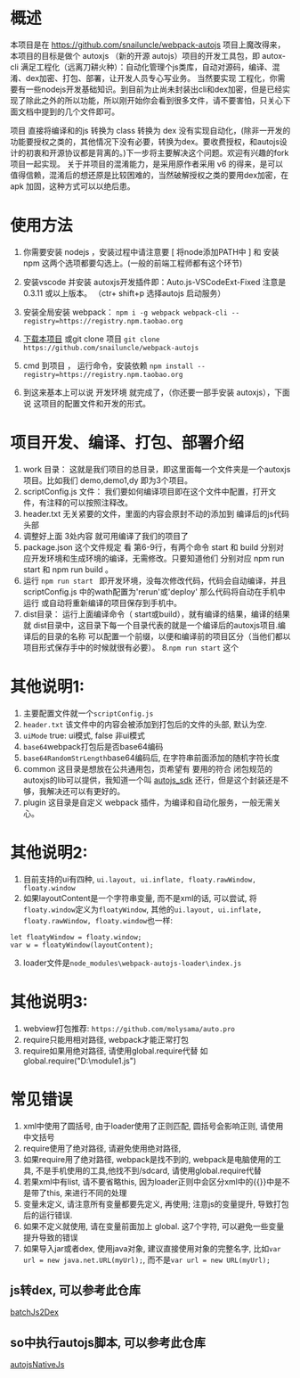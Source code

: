 # 概述
本项目是在 https://github.com/snailuncle/webpack-autojs 项目上魔改得来，
本项目的目标是做个 autoxjs （新的开源 autojs）项目的开发工具包，即 autox-cli 
满足工程化（远离刀耕火种）：自动化管理个js类库，自动对源码，编译、混淆、dex加密、打包、部署，让开发人员专心写业务。
当然要实现 工程化，你需要有一些nodejs开发基础知识。到目前为止尚未封装出cli和dex加密，但是已经实现了除此之外的所以功能，所以刚开始你会看到很多文件，请不要害怕，只关心下面文档中提到的几个文件即可。

项目 直接将编译和的js 转换为 class 转换为 dex 没有实现自动化，(除非一开发的功能要授权之类的，其他情况下没有必要，转换为dex。要收费授权，和autojs设计的初衷和开源协议都是背离的。)下一步将主要解决这个问题。欢迎有兴趣的fork项目一起实现。
关于并项目的混淆能力，是采用原作者采用 v6 的得来，是可以值得信赖，混淆后的想还原是比较困难的，当然破解授权之类的要用dex加密，在apk 加固，这种方式可以以绝后患。

# 使用方法
1. 你需要安装 nodejs ，安装过程中请注意要 [ 将node添加PATH中 ] 和 安装 npm 这两个选项都要勾选上。(一般的前端工程师都有这个环节)
2.  安装vscode 并安装 autoxjs开发插件即：Auto.js-VSCodeExt-Fixed 注意是0.3.11 或以上版本。 （ctr+ shift+p 选择autojs 启动服务）
3.  安装全局安装 webpack： ``` npm i -g webpack webpack-cli --registry=https://registry.npm.taobao.org ```
4.  [下载本项目](https://github.com/kkevsekk1/webpack-autojs/archive/master.zip) 或git clone 项目  ``` git clone https://github.com/snailuncle/webpack-autojs ``` 
    
5. cmd 到项目 ， 运行命令，安装依赖
    ```npm install --registry=https://registry.npm.taobao.org ```

6.  到这来基本上可以说 开发环境 就完成了，（你还要一部手安装 autoxjs），下面说 这项目的配置文件和开发的形式。

# 项目开发、编译、打包、部署介绍

1. work 目录： 这就是我们项目的总目录，即这里面每一个文件夹是一个autoxjs 项目。比如我们 demo,demo1,dy 即为3个项目。 
2. scriptConfig.js 文件： 我们要如何编译项目即在这个文件中配置，打开文件，有注释的可以按照注释改。
3. header.txt 无关紧要的文件，里面的内容会原封不动的添加到 编译后的js代码头部
4. 调整好上面 3处内容 就可用编译了我们的项目了
5. package.json 这个文件规定 看 第6-9行，有两个命令 start 和 build 分别对应开发环境和生成环境的编译，无需修改。只要知道他们 分别对应 npm run start 和 npm run build 。
6. 运行 ```npm run start ``` 即开发环境，没每次修改代码，代码会自动编译，并且 scriptConfig.js 中的wath配置为'rerun'或'deploy' 那么代码将自动在手机中运行 或自动将重新编译的项目保存到手机中。
7. dist目录： 运行上面编译命令（ start或build），就有编译的结果，编译的结果就 dist目录中，这目录下每一个目录代表的就是一个编译后的autoxjs项目.编译后的目录的名称 可以配置一个前缀，以便和编译前的项目区分（当他们都以项目形式保存手中的时候就很有必要）。
8.``` npm run start ``` 这个

# 其他说明1: 
1. 主要配置文件就一个`scriptConfig.js`
2. `header.txt` 该文件中的内容会被添加到打包后的文件的头部, 默认为空.
3. `uiMode` true: ui模式, false 非ui模式
4.  `base64`webpack打包后是否base64编码
5.  `base64RandomStrLength`base64编码后, 在字符串前面添加的随机字符长度
6.  common 这目录是想放在公共通用包，页希望有 要用的符合 闭包规范的autoxjs的lib可以提供，我知道一个叫 [autojs_sdk](https://github.com/kangour/autojs_sdk) 还行，但是这个封装还是不够，我解决还可以有更好的。
7.  plugin 这目录是自定义 webpack 插件，为编译和自动化服务，一般无需关心。

# 其他说明2:
1. 目前支持的ui有四种, ` ui.layout, ui.inflate, floaty.rawWindow, floaty.window `
2. 如果layoutContent是一个字符串变量, 而不是xml的话, 可以尝试, 将`floaty.window`定义为`floatyWindow`, 其他的` ui.layout, ui.inflate, floaty.rawWindow, floaty.window `也一样:
```
let floatyWindow = floaty.window;
var w = floatyWindow(layoutContent);

```
3. loader文件是`node_modules\webpack-autojs-loader\index.js`

# 其他说明3:
1. webview打包推荐: `https://github.com/molysama/auto.pro`
2. require只能用相对路径, webpack才能正常打包
3. require如果用绝对路径, 请使用global.require代替  如global.require("D:\\module1.js")

# 常见错误
1. xml中使用了圆括号, 由于loader使用了正则匹配, 圆括号会影响正则, 请使用中文括号
2. require使用了绝对路径, 请避免使用绝对路径,
3. 如果require用了绝对路径, webpack是找不到的, webpack是电脑使用的工具, 不是手机使用的工具,他找不到/sdcard, 请使用global.require代替
4. 若果xml中有list, 请不要省略this, 因为loader正则中会区分xml中的{{}}中是不是带了this, 来进行不同的处理
5. 变量未定义, 请注意所有变量都要先定义, 再使用; 注意js的变量提升, 导致打包后的运行错误.
6. 如果不定义就使用, 请在变量前面加上   global.   这7个字符, 可以避免一些变量提升导致的错误
7. 如果导入jar或者dex, 使用java对象, 建议直接使用对象的完整名字, 比如`var url = new java.net.URL(myUrl);`, 而不是`var url = new URL(myUrl);`
## js转dex, 可以参考此仓库
[batchJs2Dex](https://github.com/snailuncle/batchJs2Dex)

## so中执行autojs脚本, 可以参考此仓库
[autojsNativeJs](https://github.com/snailuncle/autojsNativeJs)
